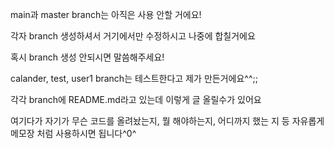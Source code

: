 main과 master branch는 아직은 사용 안할 거에요!

각자 branch 생성하셔서 거기에서만 수정하시고 나중에 합칠거에요

혹시 branch 생성 안되시면 말씀해주세요!

calander, test, user1 branch는 테스트한다고 제가 만든거에요^^;;

각각 branch에 README.md라고 있는데 이렇게 글 올릴수가 있어요 

여기다가 자기가 무슨 코드를 올려놨는지, 뭘 해야하는지, 어디까지 했는 지 등 자유롭게 메모장 처럼 사용하시면 됩니다^0^
